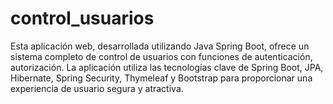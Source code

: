 # control_usuarios
Esta aplicación web, desarrollada utilizando Java Spring Boot, ofrece un sistema completo de control de usuarios con funciones de autenticación, autorización. La aplicación utiliza las tecnologías clave de Spring Boot, JPA, Hibernate, Spring Security, Thymeleaf y Bootstrap para proporcionar una experiencia de usuario segura y atractiva.
